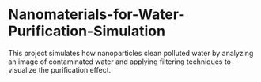 # Nanomaterials-for-Water-Purification-Simulation
This project simulates how nanoparticles clean polluted water by analyzing an image of contaminated water and applying filtering techniques to visualize the purification effect.
